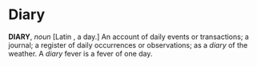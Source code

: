 # Diary

**DIARY**, _noun_ \[Latin , a day.\] An account of daily events or transactions; a journal; a register of daily occurrences or observations; as a _diary_ of the weather. A _diary_ fever is a fever of one day.